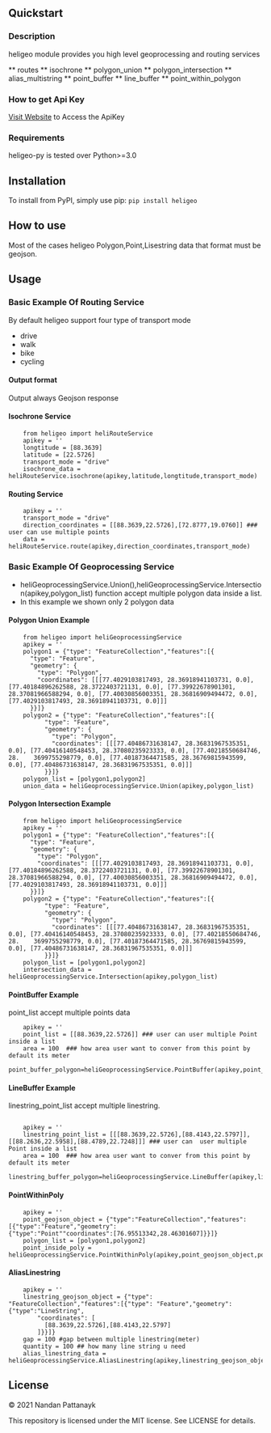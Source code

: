 
## Quickstart

### Description
heligeo module provides you high level geoprocessing and routing services 

** routes
** isochrone
** polygon_union
** polygon_intersection
** alias_multistring
** point_buffer
** line_buffer
** point_within_polygon

### How to get Api Key
[Visit Website](https://heliware.co.in/) to Access the ApiKey

### Requirements
heligeo-py is tested over Python>=3.0

## Installation
To install from PyPI, simply use pip:
```pip install heligeo```

## How to use
Most of the cases heligeo Polygon,Point,Lisestring data that format must be geojson.

## Usage

### Basic Example Of Routing Service 
By default heligeo support four type of transport mode 
* drive
* walk
* bike
* cycling

#### Output format 
Output always Geojson response
#### Isochrone Service
``` 
    from heligeo import heliRouteService
    apikey = ''
    longtitude = [88.3639]
    latitude = [22.5726]
    transport_mode = "drive" 
    isochrone_data = heliRouteService.isochrone(apikey,latitude,longtitude,transport_mode)
```
#### Routing Service
```
    apikey = ''
    transport_mode = "drive" 
    direction_coordinates = [[88.3639,22.5726],[72.8777,19.0760]] ### user can use multiple points
    data = heliRouteService.route(apikey,direction_coordinates,transport_mode)

```

### Basic Example Of Geoprocessing Service 
* heliGeoprocessingService.Union(),heliGeoprocessingService.Intersection(apikey,polygon_list) function  accept multiple polygon data inside a list.
* In this example we shown only 2 polygon data 


#### Polygon Union Example
```
    from heligeo import heliGeoprocessingService
    apikey = ''
    polygon1 = {"type": "FeatureCollection","features":[{
      "type": "Feature",
      "geometry": {
        "type": "Polygon",
        "coordinates": [[[77.4029103817493, 28.36918941103731, 0.0], [77.40184896262588, 28.3722403721131, 0.0], [77.39922678901301, 28.37081966588294, 0.0], [77.40030856003351, 28.36816909494472, 0.0], [77.4029103817493, 28.36918941103731, 0.0]]]
      }}]}
    polygon2 = {"type": "FeatureCollection","features":[{
          "type": "Feature",
          "geometry": {
            "type": "Polygon",
            "coordinates": [[[77.40486731638147, 28.36831967535351, 0.0], [77.40416140548453, 28.37080235923333, 0.0], [77.40218550684746, 28.    3699755298779, 0.0], [77.40187364471585, 28.36769815943599, 0.0], [77.40486731638147, 28.36831967535351, 0.0]]]
          }}]}
    polygon_list = [polygon1,polygon2]
    union_data = heliGeoprocessingService.Union(apikey,polygon_list)

```
#### Polygon Intersection Example 

```
    from heligeo import heliGeoprocessingService
    apikey = ''
    polygon1 = {"type": "FeatureCollection","features":[{
      "type": "Feature",
      "geometry": {
        "type": "Polygon",
        "coordinates": [[[77.4029103817493, 28.36918941103731, 0.0], [77.40184896262588, 28.3722403721131, 0.0], [77.39922678901301, 28.37081966588294, 0.0], [77.40030856003351, 28.36816909494472, 0.0], [77.4029103817493, 28.36918941103731, 0.0]]]
      }}]}
    polygon2 = {"type": "FeatureCollection","features":[{
          "type": "Feature",
          "geometry": {
            "type": "Polygon",
            "coordinates": [[[77.40486731638147, 28.36831967535351, 0.0], [77.40416140548453, 28.37080235923333, 0.0], [77.40218550684746, 28.    3699755298779, 0.0], [77.40187364471585, 28.36769815943599, 0.0], [77.40486731638147, 28.36831967535351, 0.0]]]
          }}]}
    polygon_list = [polygon1,polygon2]
    intersection_data = heliGeoprocessingService.Intersection(apikey,polygon_list)
```

#### PointBuffer Example 
point_list accept multiple points data 
```
    apikey = ''
    point_list = [[88.3639,22.5726]] ### user can user multiple Point inside a list 
    area = 100  ### how area user want to conver from this point by default its meter
    point_buffer_polygon=heliGeoprocessingService.PointBuffer(apikey,point_list,area)

```

#### LineBuffer Example 
linestring_point_list accept multiple linestring.
```   

    apikey = ''
    linestring_point_list = [[[88.3639,22.5726],[88.4143,22.5797]],[[88.2636,22.5958],[88.4789,22.7248]]] ### user can  user multiple Point inside a list 
    area = 100  ### how area user want to conver from this point by default its meter
    linestring_buffer_polygon=heliGeoprocessingService.LineBuffer(apikey,linestring_point_list,area)
```
#### PointWithinPoly
```
    apikey = ''
    point_geojson_object = {"type":"FeatureCollection","features":[{"type":"Feature","geometry":                  {"type":"Point""coordinates":[76.95513342,28.46301607]}}]}
    polygon_list = [polygon1,polygon2]
    point_inside_poly = heliGeoprocessingService.PointWithinPoly(apikey,point_geojson_object,polygon_list)

```
#### AliasLinestring
```
    apikey = ''
    linestring_geojson_object = {"type": "FeatureCollection","features":[{"type": "Feature","geometry":{"type":"LineString",
        "coordinates": [
          [88.3639,22.5726],[88.4143,22.5797]
        ]}}]}
    gap = 100 #gap between multiple linestring(meter)
    quantity = 100 ## how many line string u need 
    alias_linestring_data = heliGeoprocessingService.AliasLinestring(apikey,linestring_geojson_object,gap,quantity)

```




## License
© 2021 Nandan Pattanayk

This repository is licensed under the MIT license. See LICENSE for details.